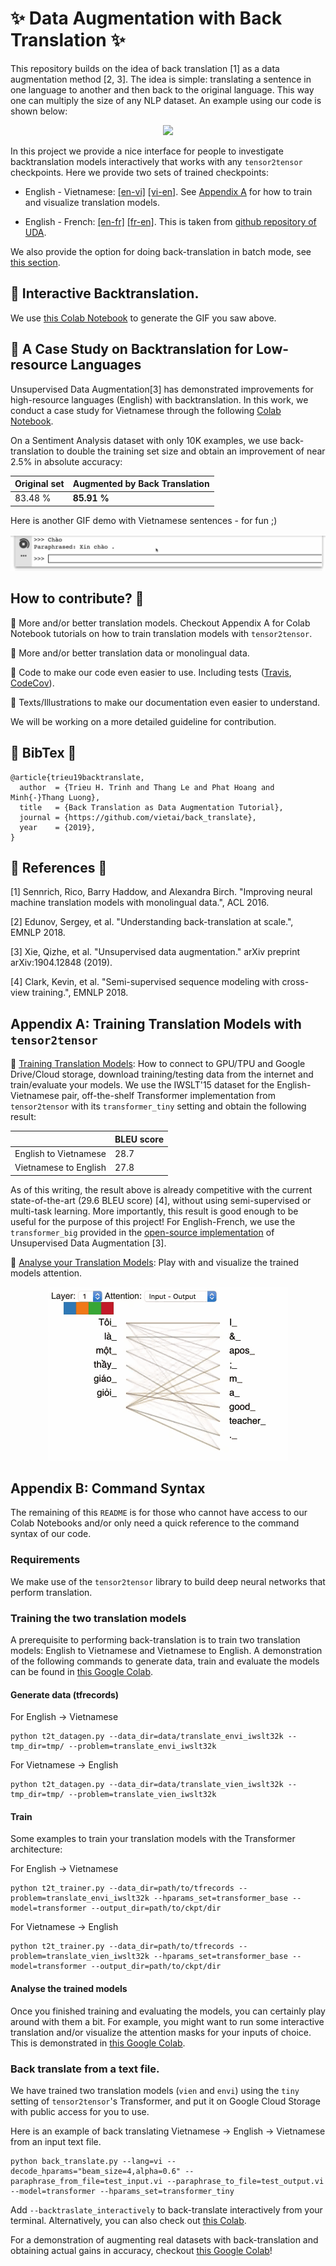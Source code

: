 # :sparkles: Data Augmentation with Back Translation :sparkles:

This repository builds on the idea of back translation [1] as a data augmentation method [2, 3]. The idea is simple: translating a sentence in one language to another and then back to the original language. This way one can multiply the size of any NLP dataset. An example using our code is shown below:

<p align="center"> <img src="gif/envien_demo_fast_v3.gif"/> </p>

In this project we provide a nice interface for people to investigate backtranslation models interactively that works with any `tensor2tensor` checkpoints. Here we provide two sets of trained checkpoints:

* English - Vietnamese: [[en-vi]](https://console.cloud.google.com/storage/browser/vien-translation/checkpoints/translate_envi_iwslt32k_tiny/avg/) [[vi-en]](https://console.cloud.google.com/storage/browser/vien-translation/checkpoints/translate_vien_iwslt32k_tiny/avg/). See [Appendix A](https://github.com/vietai/back_translate#appendix-a-training-translation-models-with-tensor2tensor) for how to train and visualize translation models.

* English - French: [[en-fr]](https://console.cloud.google.com/storage/browser/vien-translation/checkpoints/translate_enfr_fren_uda/enfr/) [[fr-en]](https://console.cloud.google.com/storage/browser/vien-translation/checkpoints/translate_enfr_fren_uda/fren). This is taken from [github repository of UDA](https://github.com/google-research/uda).

We also provide the option for doing back-translation in batch mode, see [this section](https://github.com/vietai/back_translate#notebook-a-case-study-on-backtranslation-for-low-resource-languages).

## :notebook: Interactive Backtranslation.

We use [this Colab Notebook](https://colab.research.google.com/github/vietai/back_translate/blob/master/colab/Interactive_Back_Translation.ipynb) to generate the GIF you saw above.

## :notebook: A Case Study on Backtranslation for Low-resource Languages

Unsupervised Data Augmentation[3] has demonstrated improvements for high-resource languages (English) with backtranslation. In this work, we conduct a case study for Vietnamese through the following [Colab Notebook](https://colab.research.google.com/github/vietai/back_translate/blob/master/colab/Sentiment_Analysis_%2B_Back_translation.ipynb). 

On a Sentiment Analysis dataset with only 10K examples, we use back-translation to double the training set size and obtain an improvement of near 2.5\% in absolute accuracy:


<table align="center">
<thead>
<tr>
<th>Original set</th>
<th>Augmented by Back Translation</th>
</tr>
</thead>
<tbody>
<tr>
<td>83.48 %</td>
<td><strong>85.91 %</strong></td>
</tr>
</tbody>
</table>


Here is another GIF demo with Vietnamese sentences - for fun ;)

<p align="center"> <img src="gif/vienvi_demo_fast.gif"/> </p>

## How to contribute? :thinking:

:seedling: More and/or better translation models. Checkout Appendix A for Colab Notebook tutorials on how to train translation models with `tensor2tensor`.

:seedling: More and/or better translation data or monolingual data.

:seedling: Code to make our code even easier to use. Including tests ([Travis](https://github.com/marketplace/travis-ci), [CodeCov](https://github.com/codecov)).

:seedling: Texts/Illustrations to make our documentation even easier to understand.

We will be working on a more detailed guideline for contribution.

## :honeybee:  BibTex :honeybee:

```
@article{trieu19backtranslate,
  author  = {Trieu H. Trinh and Thang Le and Phat Hoang and Minh{-}Thang Luong},
  title   = {Back Translation as Data Augmentation Tutorial},
  journal = {https://github.com/vietai/back_translate},
  year    = {2019},
}
```

## :cherry_blossom: References :cherry_blossom:

[1] Sennrich, Rico, Barry Haddow, and Alexandra Birch. "Improving neural machine translation models with monolingual data.", ACL 2016.

[2] Edunov, Sergey, et al. "Understanding back-translation at scale.",  EMNLP 2018.

[3] Xie, Qizhe, et al. "Unsupervised data augmentation." arXiv preprint arXiv:1904.12848 (2019).

[4] Clark, Kevin, et al. "Semi-supervised sequence modeling with cross-view training.", EMNLP 2018.

## Appendix A: Training Translation Models with `tensor2tensor`

:notebook: [Training Translation Models](https://colab.research.google.com/github/vietai/back_translate/blob/master/colab/T2T_translate_vi%3C_%3Een_tiny_tpu.ipynb): How to connect to GPU/TPU and Google Drive/Cloud storage, download training/testing data from the internet and train/evaluate your models. We use the IWSLT'15 dataset for the English-Vietnamese pair, off-the-shelf Transformer implementation from `tensor2tensor` with its `transformer_tiny` setting and obtain the following result:


<table align="center">
<thead>
<tr>
<th></th>
<th>BLEU score</th>
</tr>
</thead>
<tbody>
<tr>
<td>English to Vietnamese</td>
<td>28.7</td>
</tr>
<tr>
<td>Vietnamese to English</td>
<td>27.8</td>
</tr>
</tbody>
</table>


As of this writing, the result above is already competitive with the current state-of-the-art (29.6 BLEU score) [4], without using semi-supervised or multi-task learning. More importantly, this result is good enough to be useful for the purpose of this project! For English-French, we use the `transformer_big` provided in the [open-source implementation](https://github.com/google-research/uda) of Unsupervised Data Augmentation [3].

:notebook: [Analyse your Translation Models](https://colab.research.google.com/github/vietai/back_translate/blob/master/colab/Vietnamese_Backtranslation_Model_Analysis.ipynb): Play with and visualize the trained models attention.

<p align="center"> <img src="gif/attn_viz.gif"/> </p>


## Appendix B: Command Syntax

The remaining of this `README` is for those who cannot have access to our Colab Notebooks and/or only need a quick reference to the command syntax of our code.

### Requirements

We make use of the `tensor2tensor` library to build deep neural networks that perform translation.

### Training the two translation models

A prerequisite to performing back-translation is to train two translation models: English to Vietnamese and Vietnamese to English. A demonstration of the following commands to generate data, train and evaluate the models can be found in [this Google Colab](https://colab.research.google.com/github/vietai/back_translate/blob/master/colab/T2T_translate_vi%3C_%3Een_tiny_tpu.ipynb).

#### Generate data (tfrecords)

For English -> Vietnamese

```
python t2t_datagen.py --data_dir=data/translate_envi_iwslt32k --tmp_dir=tmp/ --problem=translate_envi_iwslt32k
```

For Vietnamese -> English

```
python t2t_datagen.py --data_dir=data/translate_vien_iwslt32k --tmp_dir=tmp/ --problem=translate_vien_iwslt32k
```

#### Train

Some examples to train your translation models with the Transformer architecture:

For English -> Vietnamese

```
python t2t_trainer.py --data_dir=path/to/tfrecords --problem=translate_envi_iwslt32k --hparams_set=transformer_base --model=transformer --output_dir=path/to/ckpt/dir
```

For Vietnamese -> English

```
python t2t_trainer.py --data_dir=path/to/tfrecords --problem=translate_vien_iwslt32k --hparams_set=transformer_base --model=transformer --output_dir=path/to/ckpt/dir
```

#### Analyse the trained models

Once you finished training and evaluating the models, you can certainly play around with them a bit. For example, you might want to run some interactive translation and/or visualize the attention masks for your inputs of choice. This is demonstrated in [this Google Colab](https://colab.research.google.com/github/vietai/back_translate/blob/master/colab/Vietnamese_Backtranslation_Model_Analysis.ipynb).

### Back translate from a text file.

We have trained two translation models (`vien` and `envi`) using the `tiny` setting of `tensor2tensor`'s Transformer, and put it on Google Cloud Storage with public access for you to use.

Here is an example of back translating Vietnamese -> English -> Vietnamese from an input text file.

```
python back_translate.py --lang=vi --decode_hparams="beam_size=4,alpha=0.6" --paraphrase_from_file=test_input.vi --paraphrase_to_file=test_output.vi --model=transformer --hparams_set=transformer_tiny
```

Add `--backtraslate_interactively` to back-translate interactively from your terminal. Alternatively, you can also check out [this Colab](https://colab.research.google.com/github/vietai/back_translate/blob/master/colabs/Interactive_Back_Translation.ipynb).

For a demonstration of augmenting real datasets with back-translation and obtaining actual gains in accuracy, checkout [this Google Colab](https://colab.research.google.com/github/vietai/back_translate/blob/master/colab/Sentiment_Analysis_%2B_Back_translation.ipynb)!
